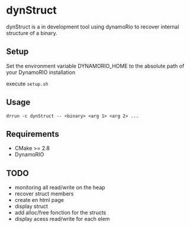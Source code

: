 # dynStruct
dynStruct is a in development tool using dynamoRio to recover internal
structure of a binary.

## Setup
Set the environment variable DYNAMORIO_HOME to the absolute path of your
DynamoRIO installation

execute `setup.sh`

## Usage
`drrun -c dynStruct -- <binary> <arg 1> <arg 2> ...`

## Requirements
* CMake >= 2.8
* DynamoRIO

## TODO
* monitoring all read/write on the heap
* recover struct members
* create en html page
* display struct
* add alloc/free fonction for the structs
* display acess read/write for each elem